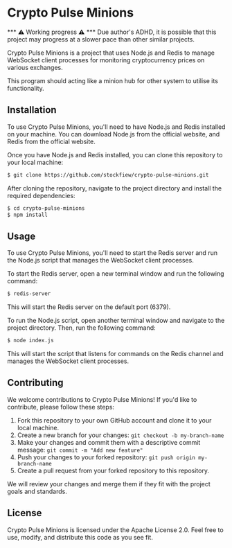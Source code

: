 # Crypto Pulse Minions

*** ⚠️ Working progress ⚠️ ***
Due author's ADHD, it is possible that this project may progress at a slower pace than other similar projects. 

Crypto Pulse Minions is a project that uses Node.js and Redis to manage WebSocket client processes for monitoring cryptocurrency prices on various exchanges.

This program should acting like a minion hub for other system to utilise its functionality.

## Installation

To use Crypto Pulse Minions, you'll need to have Node.js and Redis installed on your machine. You can download Node.js from the official website, and Redis from the official website.

Once you have Node.js and Redis installed, you can clone this repository to your local machine:

```bash
$ git clone https://github.com/stockfiew/crypto-pulse-minions.git
```
After cloning the repository, navigate to the project directory and install the required dependencies:

```bash
$ cd crypto-pulse-minions
$ npm install
```

## Usage

To use Crypto Pulse Minions, you'll need to start the Redis server and run the Node.js script that manages the WebSocket client processes.

To start the Redis server, open a new terminal window and run the following command:

```bash
$ redis-server
```

This will start the Redis server on the default port (6379).

To run the Node.js script, open another terminal window and navigate to the project directory. Then, run the following command:

```bash
$ node index.js
```

This will start the script that listens for commands on the Redis channel and manages the WebSocket client processes.

## Contributing

We welcome contributions to Crypto Pulse Minions! If you'd like to contribute, please follow these steps:

1. Fork this repository to your own GitHub account and clone it to your local machine.
2. Create a new branch for your changes: `git checkout -b my-branch-name`
3. Make your changes and commit them with a descriptive commit message: `git commit -m "Add new feature"`
4. Push your changes to your forked repository: `git push origin my-branch-name`
5. Create a pull request from your forked repository to this repository.

We will review your changes and merge them if they fit with the project goals and standards.

## License

Crypto Pulse Minions is licensed under the Apache License 2.0. Feel free to use, modify, and distribute this code as you see fit.

